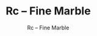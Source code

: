 ---
designer: Endless Knot
description: "Color%3A%20Snow%0AMaterial%3A%20Wool%20%26%20Tencel%0ACollection%3A%20Hand-Tufted%20Collection"
image_primary: img/FNM-210-600x750.jpg
image_secondary: ../../../images/blank.png
manufacturer: Endless Knot
href: https://endlessknotrugs.com/product/fine-marble-snow/
subtitle: Rc – Fine Marble
tags: 
  - endless_knot
  - hand-tufted-rugs
title: Rc – Fine Marble
image_thumb: img/FNM-210-300x300.jpg
category: hand-tufted-rugs
slug: /manufacturers/endless-knot/hand-tufted-rugs/endless-knot-rc-fine-marble
---